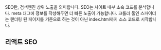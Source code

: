 SEO란, 검색엔진 상위 노출을 의미합니다.
SEO는 사이트 내부 소슼 코드를 분석합니다. meta 태그에 정보를 작성해두면 더 빠른 노출이 가능합니다. 
크롤러 툴인 스파이더는 랜더링 된 페이지를 기준으로 하는 것이 아닌 index.html까지 소스 코드로 시작합니다.

##  리액트 SEO 
